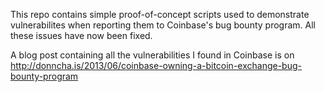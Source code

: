 This repo contains simple proof-of-concept scripts used to demonstrate vulnerabilites when reporting them to Coinbase's bug bounty program. All these issues have now been fixed.

A blog post containing all the vulnerabilities I found in Coinbase is on http://donncha.is/2013/06/coinbase-owning-a-bitcoin-exchange-bug-bounty-program
